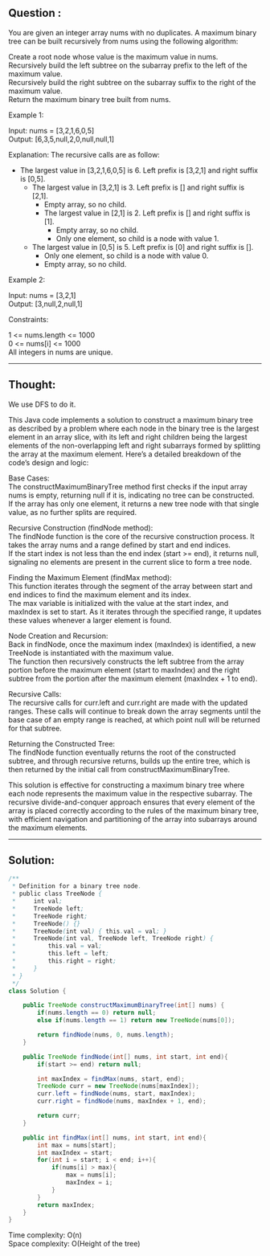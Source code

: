 ## Question :

You are given an integer array nums with no duplicates. A maximum binary tree can be built recursively from nums using the following algorithm:  

Create a root node whose value is the maximum value in nums.  
Recursively build the left subtree on the subarray prefix to the left of the maximum value.  
Recursively build the right subtree on the subarray suffix to the right of the maximum value.  
Return the maximum binary tree built from nums.  

Example 1:  

Input: nums = [3,2,1,6,0,5]  
Output: [6,3,5,null,2,0,null,null,1]  

Explanation: The recursive calls are as follow:  
- The largest value in [3,2,1,6,0,5] is 6. Left prefix is [3,2,1] and right suffix is [0,5].  
    - The largest value in [3,2,1] is 3. Left prefix is [] and right suffix is [2,1].  
        - Empty array, so no child.  
        - The largest value in [2,1] is 2. Left prefix is [] and right suffix is [1].  
            - Empty array, so no child.  
            - Only one element, so child is a node with value 1.  
    - The largest value in [0,5] is 5. Left prefix is [0] and right suffix is [].  
        - Only one element, so child is a node with value 0.  
        - Empty array, so no child.

Example 2:  

Input: nums = [3,2,1]  
Output: [3,null,2,null,1]  
 
Constraints:  

1 <= nums.length <= 1000  
0 <= nums[i] <= 1000  
All integers in nums are unique.  

---
## Thought:

We use DFS to do it.  

This Java code implements a solution to construct a maximum binary tree as described by a problem where each node in the binary tree is the largest element in an array slice, with its left and right children being the largest elements of the non-overlapping left and right subarrays formed by splitting the array at the maximum element. Here’s a detailed breakdown of the code’s design and logic:  

Base Cases:  
The constructMaximumBinaryTree method first checks if the input array nums is empty, returning null if it is, indicating no tree can be constructed.  
If the array has only one element, it returns a new tree node with that single value, as no further splits are required.  

Recursive Construction (findNode method):   
The findNode function is the core of the recursive construction process. It takes the array nums and a range defined by start and end indices.  
If the start index is not less than the end index (start >= end), it returns null, signaling no elements are present in the current slice to form a tree node.  

Finding the Maximum Element (findMax method):   
This function iterates through the segment of the array between start and end indices to find the maximum element and its index.  
The max variable is initialized with the value at the start index, and maxIndex is set to start. As it iterates through the specified range, it updates these values whenever a larger element is found.  

Node Creation and Recursion:  
Back in findNode, once the maximum index (maxIndex) is identified, a new TreeNode is instantiated with the maximum value.  
The function then recursively constructs the left subtree from the array portion before the maximum element (start to maxIndex) and the right subtree from the portion after the maximum element (maxIndex + 1 to end).  

Recursive Calls:  
The recursive calls for curr.left and curr.right are made with the updated ranges. These calls will continue to break down the array segments until the base case of an empty range is reached, at which point null will be returned for that subtree.  

Returning the Constructed Tree:  
The findNode function eventually returns the root of the constructed subtree, and through recursive returns, builds up the entire tree, which is then returned by the initial call from constructMaximumBinaryTree.  

This solution is effective for constructing a maximum binary tree where each node represents the maximum value in the respective subarray. The recursive divide-and-conquer approach ensures that every element of the array is placed correctly according to the rules of the maximum binary tree, with efficient navigation and partitioning of the array into subarrays around the maximum elements.  

---
## Solution:
```Java
/**
 * Definition for a binary tree node.
 * public class TreeNode {
 *     int val;
 *     TreeNode left;
 *     TreeNode right;
 *     TreeNode() {}
 *     TreeNode(int val) { this.val = val; }
 *     TreeNode(int val, TreeNode left, TreeNode right) {
 *         this.val = val;
 *         this.left = left;
 *         this.right = right;
 *     }
 * }
 */
class Solution {

    public TreeNode constructMaximumBinaryTree(int[] nums) {
        if(nums.length == 0) return null;
        else if(nums.length == 1) return new TreeNode(nums[0]);

        return findNode(nums, 0, nums.length);
    }

    public TreeNode findNode(int[] nums, int start, int end){
        if(start >= end) return null;

        int maxIndex = findMax(nums, start, end);
        TreeNode curr = new TreeNode(nums[maxIndex]);
        curr.left = findNode(nums, start, maxIndex);
        curr.right = findNode(nums, maxIndex + 1, end);

        return curr;
    }

    public int findMax(int[] nums, int start, int end){
        int max = nums[start];
        int maxIndex = start;
        for(int i = start; i < end; i++){
            if(nums[i] > max){
                max = nums[i];
                maxIndex = i;
            }  
        }
        return maxIndex;
    }
}
```
Time complexity: O(n)  
Space complexity: O(Height of the tree)
